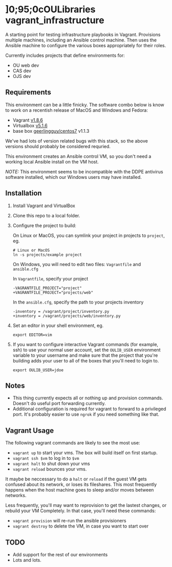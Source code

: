 ]0;95;0cOULibraries vagrant_infrastructure
=========

A starting point for testing infrastructure playbooks in Vagrant.  Provisions multiple machines, including an Ansible control machine.  Then uses the Ansible machine to configure the various boxes appropriately for their roles.  

Currently includes projects that define environments for:
* OU web dev
* CAS dev
* OJS dev

Requirements
------------

This environment can be a little finicky. The software combo below is know to work on a recentish release of MacOS and Windows and Fedora:
* Vagrant [v1.8.6](https://releases.hashicorp.com/vagrant/1.8.6/)
* Virtualbox [v5.1.6](https://www.virtualbox.org/wiki/Download_Old_Builds_5_1)
* base box [geerlingguy/centos7](https://atlas.hashicorp.com/geerlingguy/boxes/centos7/versions/1.1.3) v1.1.3

We've had lots of version related bugs with this stack, so the above versions should probably be considered requried.  

This environment creates an Ansible control VM, so you don't need a working local Ansible install on the VM host.

*NOTE:* This environment seems to be incompatible with the DDPE antivirus software installed, which our Windows users may have installed. 


Installation
------------

1. Install Vagrant and VirtualBox
1. Clone this repo to a local folder.
1. Configure the project to build:

      On Linux or MacOS, you can symlink your project in projects to `project`, eg.
      ```
      # Linux or MacOS
      ln -s projects/example project
      ```
     
      On Windows, you will need to edit two files: `Vagrantfile` and `ansible.cfg`
      
      In `Vagrantfile`, specify your project
      ```
      -VAGRANTFILE_PROJECT="project"
      +VAGRANTFILE_PROJECT="projects/web"
      ```
     
      In the `ansible.cfg`, specify the path to your projects inventory
      ```
      -inventory = /vagrant/project/inventory.py
      +inventory = /vagrant/projects/web/inventory.py
      ```
1. Set an editor in your shell environment, eg.

      ```
      export EDITOR=vim
      ```
1. If you want to configure interactive Vagrant commands (for example, ssh) to use  your normal user account, set the `OULIB_USER` environment variable to your username and make sure that the project that you're building adds your user to all of the boxes that you'll need to login to. 

     ```
     export OULIB_USER=jdoe
     ```


Notes
------------

* This thing currently expects all or nothing up and provision commands. Doesn't do useful port forwarding currently.
* Additional configuration is required for vagrant to forward to a privileged port. It's probably easier to use `ngrok` if you need something like that. 
    
Vagrant Usage 
------------

The following vagrant commands are likely to see the most use:

* `vagrant up` to start your vms. The box will build itself on first startup.
* `vagrant ssh $vm` to log in to `$vm`
* `vagrant halt` to shut down your vms
* `vagrant reload` bounces your vms. 

It maybe be neccessary to do a `halt` or `reload` if the guest VM gets
confused about its network, or loses its fileshares. This most
frequently happens when the host machine goes to sleep and/or moves
between networks.

Less frequently, you'll may want to reprovision to get the lastest
changes, or rebuild your VM Completely. In that case, you'll need
these commands:

* `vagrant provision` will re-run the ansible provisioners
* `vagrant destroy` to delete the VM, in case you want to start over

TODO
------------

* Add support for the rest of our environments
* Lots and lots. 
